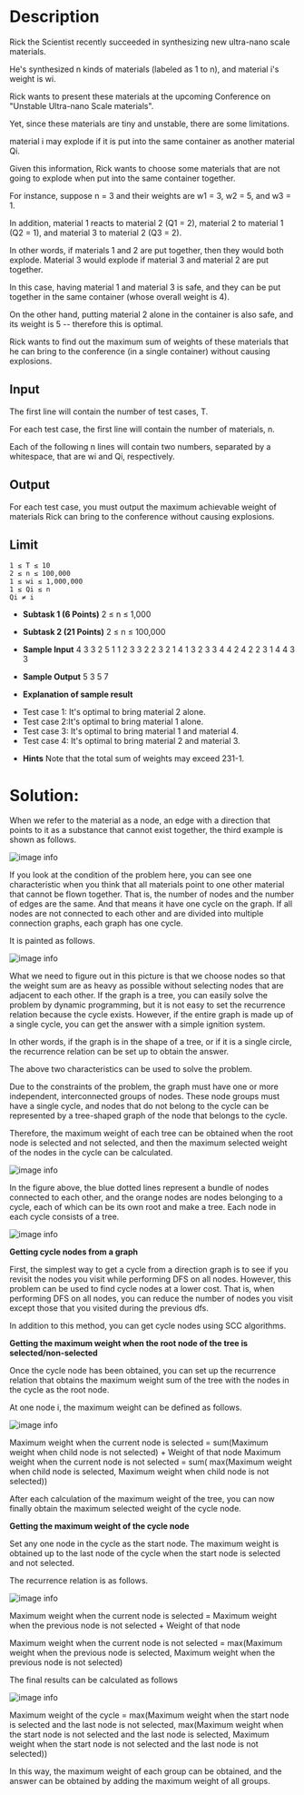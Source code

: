 # Description
Rick the Scientist recently succeeded in synthesizing new ultra-nano scale materials.

He's synthesized n kinds of materials (labeled as 1 to n), and material i's weight is wi.

Rick wants to present these materials at the upcoming Conference on "Unstable Ultra-nano Scale materials".

Yet, since these materials are tiny and unstable, there are some limitations.

material i may explode if it is put into the same container as another material Qi.

Given this information, Rick wants to choose some materials that are not going to explode when put into the same container together.

For instance, suppose n = 3 and their weights are w1 = 3, w2 = 5, and w3 = 1.

In addition, material 1 reacts to material 2 (Q1 = 2), material 2 to material 1 (Q2 = 1), and material 3 to material 2 (Q3 = 2).

In other words, if materials 1 and 2 are put together, then they would both explode. Material 3 would explode if material 3 and material 2 are put together.

In this case, having material 1 and material 3 is safe, and they can be put together in the same container (whose overall weight is 4).

On the other hand, putting material 2 alone in the container is also safe, and its weight is 5 -- therefore this is optimal.

Rick wants to find out the maximum sum of weights of these materials that he can bring to the conference (in a single container) without causing explosions.

## Input
The first line will contain the number of test cases, T.

For each test case, the first line will contain the number of materials, n.

Each of the following n lines will contain two numbers, separated by a whitespace, that are wi and Qi, respectively.

## Output
For each test case, you must output the maximum achievable weight of materials Rick can bring to the conference without causing explosions.

## Limit
```
1 ≤ T ≤ 10
2 ≤ n ≤ 100,000
1 ≤ wi ≤ 1,000,000
1 ≤ Qi ≤ n
Qi ≠ i
```

* **Subtask 1 (6 Points)**
2 ≤ n ≤ 1,000

* **Subtask 2 (21 Points)**
2 ≤ n ≤ 100,000

* **Sample Input**
4
3
3 2
5 1
1 2
3
3 2
2 3
2 1
4
1 3
2 3
3 4
4 2
4
2 2
3 1
4 4
3 3
* **Sample Output**
5
3
5
7
* **Explanation of sample result**
- Test case 1: It's optimal to bring material 2 alone.
- Test case 2:It's optimal to bring material 1 alone.
- Test case 3: It's optimal to bring material 1 and material 4.
- Test case 4: It's optimal to bring material 2 and material 3.

* **Hints**
Note that the total sum of weights may exceed 231-1.

# Solution:

When we refer to the material as a node, an edge with a direction that points to it as a substance that cannot exist together, the third example is shown as follows.

![image info](./1.png)

If you look at the condition of the problem here, you can see one characteristic when you think that all materials point to one other material that cannot be flown together. That is, the number of nodes and the number of edges are the same. And that means it have one cycle on the graph.  If all nodes are not connected to each other and are divided into multiple connection graphs, each graph has one cycle.

It is painted as follows.

![image info](./2.png)

What we need to figure out in this picture is that we choose nodes so that the weight sum are as heavy as possible without selecting nodes that are adjacent to each other. If the graph is a tree, you can easily solve the problem by dynamic programming, but it is not easy to set the recurrence relation because the cycle exists. However, if the entire graph is made up of a single cycle, you can get the answer with a simple ignition system.

In other words, if the graph is in the shape of a tree, or if it is a single circle, the recurrence relation can be set up to obtain the answer.

The above two characteristics can be used to solve the problem.

Due to the constraints of the problem, the graph must have one or more independent, interconnected groups of nodes. These node groups must have a single cycle, and nodes that do not belong to the cycle can be represented by a tree-shaped graph of the node that belongs to the cycle.

Therefore, the maximum weight of each tree can be obtained when the root node is selected and not selected, and then the maximum selected weight of the nodes in the cycle can be calculated.

![image info](./3.png)

In the figure above, the blue dotted lines represent a bundle of nodes connected to each other, and the orange nodes are nodes belonging to a cycle, each of which can be its own root and make a tree. Each node in each cycle consists of a tree.

![image info](./4.png)

**Getting cycle nodes from a graph**

First, the simplest way to get a cycle from a direction graph is to see if you revisit the nodes you visit while performing DFS on all nodes. However, this problem can be used to find cycle nodes at a lower cost. That is, when performing DFS on all nodes, you can reduce the number of nodes you visit except those that you visited during the previous dfs.

In addition to this method, you can get cycle nodes using SCC algorithms.

**Getting the maximum weight when the root node of the tree is selected/non-selected**

Once the cycle node has been obtained, you can set up the recurrence relation that obtains the maximum weight sum of the tree with the nodes in the cycle as the root node.

At one node i, the maximum weight can be defined as follows.

![image info](./5.png)

Maximum weight when the current node is selected = sum(Maximum weight when child node is not selected) + Weight of that node
Maximum weight when the current node is not selected = sum( max(Maximum weight when child node is selected, Maximum weight when child node is not selected))

After each calculation of the maximum weight of the tree, you can now finally obtain the maximum selected weight of the cycle node.

**Getting the maximum weight of the cycle node**

Set any one node in the cycle as the start node. The maximum weight is obtained up to the last node of the cycle when the start node is selected and not selected.

The recurrence relation is as follows.

![image info](./6.png)

Maximum weight when the current node is selected = Maximum weight when the previous node is not selected + Weight of that node

Maximum weight when the current node is not selected = max(Maximum weight when the previous node is selected, Maximum weight when the previous node is not selected)

The final results can be calculated as follows

![image info](./7.png)

Maximum weight of the cycle = max(Maximum weight when the start node is selected and the last node is not selected,
                          max(Maximum weight when the start node is not selected and the last node is selected, Maximum weight when the start node is not selected and the last node is not selected))



In this way, the maximum weight of each group can be obtained, and the answer can be obtained by adding the maximum weight of all groups.